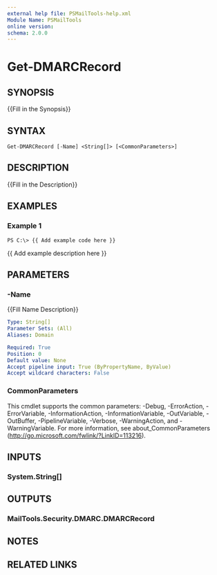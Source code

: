 ```yaml
---
external help file: PSMailTools-help.xml
Module Name: PSMailTools
online version: 
schema: 2.0.0
---
```


# Get-DMARCRecord

## SYNOPSIS
{{Fill in the Synopsis}}

## SYNTAX

```
Get-DMARCRecord [-Name] <String[]> [<CommonParameters>]
```

## DESCRIPTION
{{Fill in the Description}}

## EXAMPLES

### Example 1
```
PS C:\> {{ Add example code here }}
```

{{ Add example description here }}

## PARAMETERS

### -Name
{{Fill Name Description}}

```yaml
Type: String[]
Parameter Sets: (All)
Aliases: Domain

Required: True
Position: 0
Default value: None
Accept pipeline input: True (ByPropertyName, ByValue)
Accept wildcard characters: False
```

### CommonParameters
This cmdlet supports the common parameters: -Debug, -ErrorAction, -ErrorVariable, -InformationAction, -InformationVariable, -OutVariable, -OutBuffer, -PipelineVariable, -Verbose, -WarningAction, and -WarningVariable. For more information, see about_CommonParameters (http://go.microsoft.com/fwlink/?LinkID=113216).

## INPUTS

### System.String[]

## OUTPUTS

### MailTools.Security.DMARC.DMARCRecord

## NOTES

## RELATED LINKS

